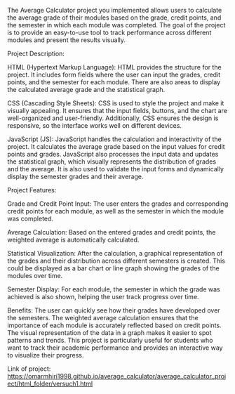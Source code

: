 The Average Calculator project you implemented allows users to calculate the average grade of their modules based on the grade, credit points, and the semester in which each module was completed. 
The goal of the project is to provide an easy-to-use tool to track performance across different modules and present the results visually.

Project Description:

HTML (Hypertext Markup Language):
HTML provides the structure for the project. It includes form fields where the user can input the grades, credit points, and the semester for each module.
There are also areas to display the calculated average grade and the statistical graph.

CSS (Cascading Style Sheets):
CSS is used to style the project and make it visually appealing. It ensures that the input fields, buttons, and the chart are well-organized and user-friendly.
Additionally, CSS ensures the design is responsive, so the interface works well on different devices.

JavaScript (JS):
JavaScript handles the calculation and interactivity of the project. It calculates the average grade based on the input values for credit points and grades. 
JavaScript also processes the input data and updates the statistical graph, which visually represents the distribution of grades and the average. 
It is also used to validate the input forms and dynamically display the semester grades and their average.

Project Features:

Grade and Credit Point Input:
The user enters the grades and corresponding credit points for each module, as well as the semester in which the module was completed.

Average Calculation:
Based on the entered grades and credit points, the weighted average is automatically calculated.

Statistical Visualization:
After the calculation, a graphical representation of the grades and their distribution across different semesters is created. 
This could be displayed as a bar chart or line graph showing the grades of the modules over time.

Semester Display:
For each module, the semester in which the grade was achieved is also shown, helping the user track progress over time.

Benefits:
The user can quickly see how their grades have developed over the semesters.
The weighted average calculation ensures that the importance of each module is accurately reflected based on credit points.
The visual representation of the data in a graph makes it easier to spot patterns and trends.
This project is particularly useful for students who want to track their academic performance and provides an interactive way to visualize their progress. 

Link of project:
https://omarmhiri1998.github.io/average_calculator/average_calculator_project/html_folder/versuch1.html
